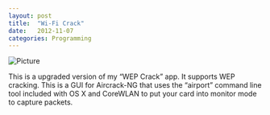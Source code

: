 ```yaml
---
layout: post
title:  "Wi-Fi Crack"
date:   2012-11-07
categories: Programming
---
```

![Picture](https://www.macupdate.com/images/icons256/46004.pngs)

This is a upgraded version of my “WEP Crack” app. It supports WEP cracking. This is a GUI for Aircrack-NG that uses the “airport” command line tool included with OS X and CoreWLAN to put your card into monitor mode to capture packets.

<script type='text/javascript' src='http://www.macupdate.com/developers/badge/46004'></script>
